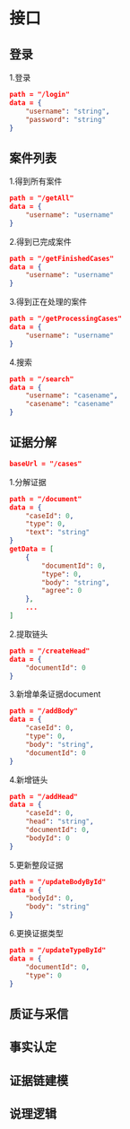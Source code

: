 # 接口

## 登录

1.登录

```json
path = "/login"
data = {
    "username": "string",
    "password": "string"
}
```

## 案件列表

1.得到所有案件

```json
path = "/getAll"
data = {
    "username": "username"
}
```

2.得到已完成案件

```json
path = "/getFinishedCases"
data = {
    "username": "username"
}
```

3.得到正在处理的案件

```json
path = "/getProcessingCases"
data = {
    "username": "username"
}
```

4.搜索

```json
path = "/search"
data = {
    "username": "casename",
    "casename": "casename"
}
```

## 证据分解
```json
baseUrl = "/cases"
```

1.分解证据

```json
path = "/document"
data = {
    "caseId": 0,
    "type": 0,
    "text": "string"
}
getData = [
    {
        "documentId": 0,
        "type": 0,
        "body": "string",
        "agree": 0
    },
    ...
]
```

2.提取链头

```json
path = "/createHead"
data = {
    "documentId": 0
}
```

3.新增单条证据document

```json
path = "/addBody"
data = {
    "caseId": 0,
    "type": 0,
    "body": "string",
    "documentId": 0
}
```

4.新增链头

```json
path = "/addHead"
data = {
    "caseId": 0,
    "head": "string",
    "documentId": 0,
    "bodyId": 0
}
```

5.更新整段证据

```json
path = "/updateBodyById"
data = {
    "bodyId": 0,
    "body": "string"
}
```

6.更换证据类型

```json
path = "/updateTypeById"
data = {
    "documentId": 0,
    "type": 0
}
```

## 质证与采信

## 事实认定

## 证据链建模

## 说理逻辑
